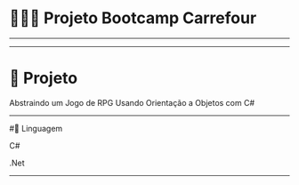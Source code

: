 # 👩🏻‍💻 Projeto Bootcamp Carrefour
********************************************************************



********************************************************************
# 🚀 Projeto 

Abstraindo um Jogo de RPG Usando Orientação a Objetos com C#

********************************************************************
#🌱 Linguagem

C#

.Net

********************************************************************